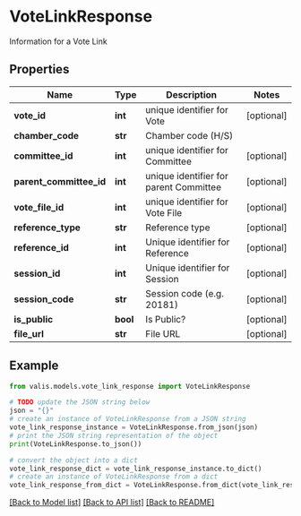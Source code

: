 # VoteLinkResponse

Information for a Vote Link

## Properties

Name | Type | Description | Notes
------------ | ------------- | ------------- | -------------
**vote_id** | **int** | unique identifier for Vote | [optional] 
**chamber_code** | **str** | Chamber code (H/S) | 
**committee_id** | **int** | unique identifier for Committee | [optional] 
**parent_committee_id** | **int** | unique identifier for parent Committee | [optional] 
**vote_file_id** | **int** | unique identifier for Vote File | [optional] 
**reference_type** | **str** | Reference type | [optional] 
**reference_id** | **int** | Unique identifier for Reference | [optional] 
**session_id** | **int** | Unique identifier for Session | [optional] 
**session_code** | **str** | Session code (e.g. 20181) | [optional] 
**is_public** | **bool** | Is Public? | [optional] 
**file_url** | **str** | File URL | [optional] 

## Example

```python
from valis.models.vote_link_response import VoteLinkResponse

# TODO update the JSON string below
json = "{}"
# create an instance of VoteLinkResponse from a JSON string
vote_link_response_instance = VoteLinkResponse.from_json(json)
# print the JSON string representation of the object
print(VoteLinkResponse.to_json())

# convert the object into a dict
vote_link_response_dict = vote_link_response_instance.to_dict()
# create an instance of VoteLinkResponse from a dict
vote_link_response_from_dict = VoteLinkResponse.from_dict(vote_link_response_dict)
```
[[Back to Model list]](../README.md#documentation-for-models) [[Back to API list]](../README.md#documentation-for-api-endpoints) [[Back to README]](../README.md)


